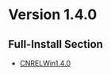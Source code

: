 # Version 1.4.0

## Full-Install Section

- [CNRELWin1.4.0](https://autopatchcn.yuanshen.com/client_app/pc_mihoyo/20210317_67c8f1002bb26672/YuanShen_1.4.0.zip)
